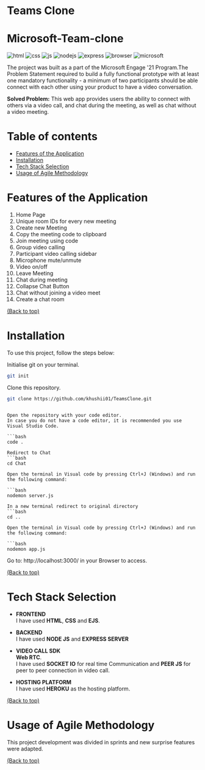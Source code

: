 # Teams Clone
# Microsoft-Team-clone

![html](https://img.shields.io/badge/HTML5-E34F26?style=for-the-badge&logo=html5&logoColor=white)
![css](https://img.shields.io/badge/CSS3-1572B6?style=for-the-badge&logo=css3&logoColor=white)
![js](https://img.shields.io/badge/JavaScript-F7DF1E?style=for-the-badge&logo=javascript&logoColor=black)
![nodejs](https://img.shields.io/badge/Node.js-339933?style=for-the-badge&logo=nodedotjs&logoColor=white)
![express](https://img.shields.io/badge/Express.js-000000?style=for-the-badge&logo=express&logoColor=white)
![browser](https://img.shields.io/badge/Google_chrome-4285F4?style=for-the-badge&logo=Google-chrome&logoColor=white)
![microsoft](https://img.shields.io/badge/Microsoft-666666?style=for-the-badge&logo=microsoft&logoColor=white)


The project was built as a part of the Microsoft Engage '21 Program.The Problem Statement required to build a fully functional prototype with at least one mandatory functionality - a minimum of two participants should be able connect with each other using your product to have a video conversation.
  <br />

<b>Solved Problem:</b> This web app provides users the ability to connect with others via a video call, and chat during the meeting, as well as chat without a video meeting.

# Table of contents

- [Features of the Application](#features-of-the-application)
- [Installation](#installation)
- [Tech Stack Selection](#tech-stack-selection)
- [Usage of Agile Methodology](#usage-of-agile-methodology)

# Features of the Application

1. Home Page
2. Unique room IDs for every new meeting
3. Create new Meeting
4. Copy the meeting code to clipboard
5. Join meeting using code
6. Group video calling 
7. Participant video calling sidebar 
8. Microphone mute/unmute 
9.  Video on/off 
10. Leave Meeting
11. Chat during meeting
12. Collapse Chat Button
13. Chat without joining a video meet
14. Create a chat room

[(Back to top)](#table-of-contents)

# Installation 
To use this project, follow the steps below:

Initialise git on your terminal.

```bash
git init
```
Clone this repository.

```bash
git clone https://github.com/khushii01/TeamsClone.git
``` 


```

Open the repository with your code editor. 
In case you do not have a code editor, it is recommended you use Visual Studio Code. 

```bash
code .
```
```
Redirect to Chat
```bash
cd Chat
```
```
Open the terminal in Visual code by pressing Ctrl+J (Windows) and run the following command:

```bash
nodemon server.js
```
```
In a new terminal redirect to original directory
```bash
cd ..
```
```
Open the terminal in Visual code by pressing Ctrl+J (Windows) and run the following command:

```bash
nodemon app.js
```

Go to: http://localhost:3000/ in your Browser to access.

[(Back to top)](#table-of-contents)

# Tech Stack Selection

* <b> FRONTEND </b> <br>
I have used **HTML**, **CSS** and **EJS**.

* <b> BACKEND </b> <br>
I have used **NODE JS** and **EXPRESS SERVER**

* <b> VIDEO CALL SDK </b> <br>
 **Web RTC**. <br>
I have used **SOCKET IO** for real time Communication and **PEER JS** for peer to peer connection in video call.

* <b> HOSTING PLATFORM </b> <br>
I have used **HEROKU** as the hosting platform.

[(Back to top)](#table-of-contents)

# Usage of Agile Methodology

This project development was divided in sprints and new surprise features were adapted. <br>

[(Back to top)](#table-of-contents)

